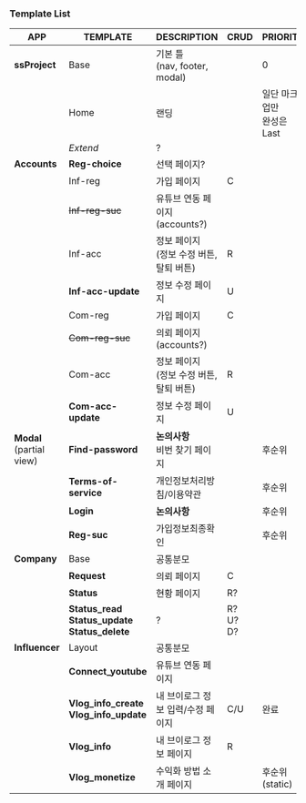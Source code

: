 ### Template List

| APP                           | TEMPLATE                                 | DESCRIPTION                     | CRUD                | PRIORITY              |
| ----------------------------- | ---------------------------------------- | ------------------------------- | ------------------- | --------------------- |
| **ssProject**                 | Base                                     | 기본 틀 <br />(nav, footer, modal) |                     | 0                     |
|                               | Home                                     | 랜딩                              |                     | 일단 마크업만<br />완성은 Last |
|                               | *Extend*                                 | ?                               |                     |                       |
| **Accounts**                  | **Reg-choice**                           | 선택 페이지?                         |                     |                       |
|                               | Inf-reg                                  | 가입 페이지                          | C                   |                       |
|                               | ~~Inf-reg-suc~~                          | 유튜브 연동 페이지(accounts?)           |                     |                       |
|                               | Inf-acc                                  | 정보 페이지<br />(정보 수정 버튼, 탈퇴 버튼)   | R                   |                       |
|                               | **Inf-acc-update**                       | 정보 수정 페이지                       | U                   |                       |
|                               | Com-reg                                  | 가입 페이지                          | C                   |                       |
|                               | ~~Com-reg-suc~~                          | 의뢰 페이지(accounts?)               |                     |                       |
|                               | Com-acc                                  | 정보 페이지<br />(정보 수정 버튼, 탈퇴 버튼)   | R                   |                       |
|                               | **Com-acc-update**                       | 정보 수정 페이지                       | U                   |                       |
| **Modal**<br />(partial view) | **Find-password**                        | **논의사항**<br />비번 찾기 페이지         |                     | 후순위                   |
|                               | **Terms-of-service**                     | 개인정보처리방침/이용약관                   |                     | 후순위                   |
|                               | **Login**                                | **논의사항**                        |                     | 후순위                   |
|                               | **Reg-suc**                              | 가입정보최종확인                        |                     | 후순위                   |
| **Company**                   | Base                                     | 공통분모                            |                     |                       |
|                               | **Request**                              | 의뢰 페이지                          | C                   |                       |
|                               | **Status**                               | 현황 페이지                          | R?                  |                       |
|                               | **Status_read**<br />**Status_update**<br />**Status_delete** | ?                               | R? <br />U?<br />D? |                       |
| **Influencer**                | Layout                                   | 공통분모                            |                     |                       |
|                               | **Connect_youtube**                      | 유튜브 연동 페이지                      |                     |                       |
|                               | **Vlog_info_create**<br />**Vlog_info_update** | 내 브이로그 정보 입력/수정 페이지             | C/U                 | 완료                    |
|                               | **Vlog_info**                            | 내 브이로그 정보 페이지                   | R                   |                       |
|                               | **Vlog_monetize**                        | 수익화 방법 소개 페이지                   |                     | 후순위(static)           |

